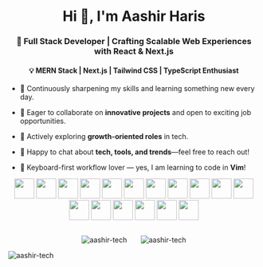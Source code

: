 <h1 align="center">Hi 👋, I'm Aashir Haris</h1>
<h3 align="center">🚀 Full Stack Developer | Crafting Scalable Web Experiences with React & Next.js</h3>
<h4 align="center">💡 MERN Stack | Next.js | Tailwind CSS | TypeScript Enthusiast</h3>

- 🌱 Continuously sharpening my skills and learning something new every day.

- 🤝 Eager to collaborate on **innovative projects** and open to exciting job opportunities.

- 👀 Actively exploring **growth-oriented roles** in tech.

- 💬 Happy to chat about **tech, tools, and trends**—feel free to reach out!

- 🧠 Keyboard-first workflow lover — yes, I am learning to code in **Vim**!

<p align="center" >
  <img src="https://skillicons.dev/icons?i=html" height="40" />
  <img src="https://skillicons.dev/icons?i=css" height="40" />
  <img src="https://skillicons.dev/icons?i=js" height="40" />
  <img src="https://skillicons.dev/icons?i=ts" height="40" />
  <img src="https://skillicons.dev/icons?i=react" height="40" />
  <img src="https://skillicons.dev/icons?i=nextjs" height="40" />
  <img src="https://skillicons.dev/icons?i=nodejs" height="40" />
  <img src="https://skillicons.dev/icons?i=express" height="40" />
  <img src="https://skillicons.dev/icons?i=mongodb" height="40" />
  <img src="https://skillicons.dev/icons?i=redux" height="40" />
  <img src="https://skillicons.dev/icons?i=tailwind" height="40" />
  <img src="https://skillicons.dev/icons?i=appwrite" height="40" />
  <img src="https://skillicons.dev/icons?i=git" height="40" />
  <img src="https://skillicons.dev/icons?i=github" height="40" />
  <img src="https://skillicons.dev/icons?i=vercel" height="40" />
  <img src="https://skillicons.dev/icons?i=netlify" height="40" />
  <img src="https://skillicons.dev/icons?i=postman" height="40" />
</p>

<img height="12" />

<div align="center">
  <img align="center" src="https://github-readme-stats.vercel.app/api/top-langs?username=aashir-tech&show_icons=true&locale=en&layout=compact&theme=algolia" alt="aashir-tech" />
  <img width="20" />
  <img align="center" src="https://github-readme-streak-stats.herokuapp.com/?user=aashir-tech&theme=algolia" alt="aashir-tech" />
</div>

<p align="left"> <img src="https://komarev.com/ghpvc/?username=aashir-tech&label=Profile%20views&color=0e75b6&style=flat" alt="aashir-tech" /> </p>
